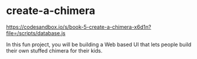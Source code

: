 # create-a-chimera
https://codesandbox.io/s/book-5-create-a-chimera-x6d1n?file=/scripts/database.js

In this fun project, you will be building a Web based UI that lets people build their own stuffed chimera for their kids.
